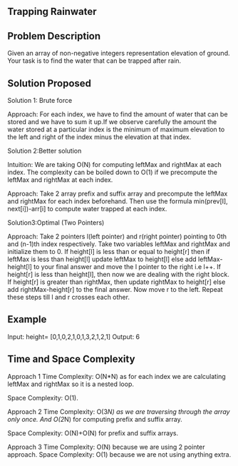 ## Trapping Rainwater

## Problem Description
 Given an array of non-negative integers representation elevation of ground. Your task is to find the water that can be trapped after rain.

 ## Solution Proposed
Solution 1: Brute force

Approach: For each index, we have to find the amount of water that can be stored and we have to sum it up.If we observe carefully the amount the water stored at a particular index is the minimum of maximum elevation to the left and right of the index minus the elevation at that index.

Solution 2:Better solution

Intuition: We are taking O(N) for computing leftMax and rightMax at each index. The complexity can be boiled down to O(1) if we precompute the leftMax and rightMax at each index.

Approach: Take 2 array prefix and suffix array and precompute the leftMax and rightMax for each index beforehand. Then use the formula min(prev[I], next[i])-arr[i] to compute water trapped at each index.


Solution3:Optimal (Two Pointers)

Approach: Take 2 pointers l(left pointer) and r(right pointer) pointing to 0th and (n-1)th index respectively. Take two variables leftMax and rightMax and initialize them to 0. If height[l] is less than or equal to height[r] then if leftMax is less than height[l] update leftMax to height[l] else add leftMax-height[l] to your final answer and move the l pointer to the right i.e l++. If height[r] is less than height[l], then now we are dealing with the right block. If height[r] is greater than rightMax, then update rightMax to height[r] else add rightMax-height[r] to the final answer. Now move r to the left. Repeat these steps till l and r crosses each other.

## Example
Input: height= [0,1,0,2,1,0,1,3,2,1,2,1]
Output: 6

## Time and Space Complexity
Approach 1
Time Complexity: O(N*N) as for each index we are calculating leftMax and rightMax so it is a nested loop.

Space Complexity: O(1).

Approach 2
Time Complexity: O(3*N) as we are traversing through the array only once. And O(2*N) for computing prefix and suffix array.

Space Complexity: O(N)+O(N) for prefix and suffix arrays.

Approach 3
Time Complexity: O(N) because we are using 2 pointer approach.
Space Complexity: O(1) because we are not using anything extra.

